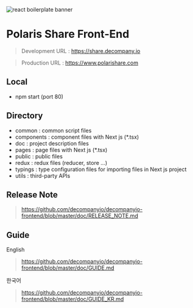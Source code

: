 <img src="https://github.com/decompanyio/decompanyio-frontend/blob/master/public/logo.png" alt="react boilerplate banner" align="center" />


# Polaris Share Front-End
> Development URL : https://share.decompany.io

> Production URL : https://www.polarishare.com

## Local
- npm start (port 80)

## Directory
- common : common script files
- components : component files with Next js (*.tsx)
- doc : project description files
- pages : page files with Next js (*.tsx)
- public : public files
- redux : redux files (reducer, store ...)
- typings : type configuration files for importing files in Next js project
- utils : third-party APIs

## Release Note
> https://github.com/decompanyio/decompanyio-frontend/blob/master/doc/RELEASE_NOTE.md

## Guide
English
> https://github.com/decompanyio/decompanyio-frontend/blob/master/doc/GUIDE.md

한국어
> https://github.com/decompanyio/decompanyio-frontend/blob/master/doc/GUIDE_KR.md


